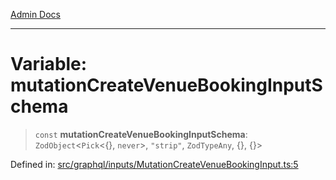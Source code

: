 [Admin Docs](/)

***

# Variable: mutationCreateVenueBookingInputSchema

> `const` **mutationCreateVenueBookingInputSchema**: `ZodObject`\<`Pick`\<\{\}, `never`\>, `"strip"`, `ZodTypeAny`, \{\}, \{\}\>

Defined in: [src/graphql/inputs/MutationCreateVenueBookingInput.ts:5](https://github.com/NishantSinghhhhh/talawa-api/blob/502aef4080ad9777c9b76e051d199e7a956ceecc/src/graphql/inputs/MutationCreateVenueBookingInput.ts#L5)
